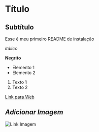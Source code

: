 # Título

## Subtítulo

Esse é meu primeiro README de instalação

*itálico*

**Negrito**

- Elemento 1
- Elemento 2

1) Texto 1
2) Texto 2

[Link para Web](https://www.google.com.br)

## *Adicionar Imagem*

![Link Imagem](https://www.google.com/url?sa=i&url=https%3A%2F%2Fpt.m.wikipedia.org%2Fwiki%2FFicheiro%3AGit-logo.svg&psig=AOvVaw1qjsiXFGwyLB3CCU_vsw2E&ust=1721749531906000&source=images&cd=vfe&opi=89978449&ved=0CBQQjhxqFwoTCPiF9fz-uocDFQAAAAAdAAAAABAE)